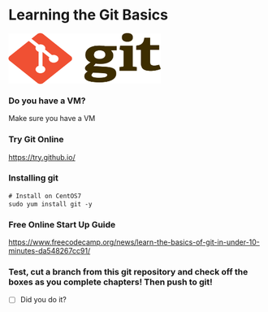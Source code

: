 # Learning the Git Basics



<img src="images/Git-Logo-2Color.png" width="300" height="100" align="center" />

### Do you have a VM?
Make sure you have a VM

### Try Git Online
https://try.github.io/

### Installing git
```
# Install on CentOS7
sudo yum install git -y
```

### Free Online Start Up Guide
https://www.freecodecamp.org/news/learn-the-basics-of-git-in-under-10-minutes-da548267cc91/

### Test, cut a branch from this git repository and check off the boxes as you complete chapters! Then push to git!
- [ ] Did you do it?
